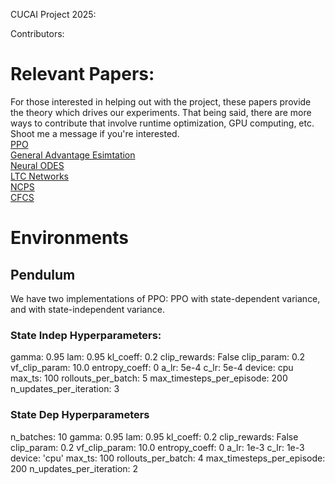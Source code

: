 CUCAI Project 2025:

Contributors: 


# Relevant Papers: 
For those interested in helping out with the project, these papers provide the theory which drives our experiments. 
That being said, there are more ways to contribute that involve runtime optimization, GPU computing, etc.
Shoot me a message if you're interested. 
\
[PPO](https://arxiv.org/abs/1707.06347) \
[General Advantage Esimtation](https://arxiv.org/pdf/1506.02438) \
[Neural ODES](https://arxiv.org/pdf/1506.02438) \
[LTC Networks](https://arxiv.org/abs/2006.04439) \
[NCPS](https://www.nature.com/articles/s42256-020-00237-3) \
[CFCS](https://www.nature.com/articles/s42256-022-00556-7) 

# Environments 

## Pendulum
We have two implementations of PPO: PPO with state-dependent variance, and with state-independent variance. 

### State Indep Hyperparameters:
gamma: 0.95
lam: 0.95
kl_coeff: 0.2
clip_rewards: False
clip_param: 0.2
vf_clip_param: 10.0
entropy_coeff: 0
a_lr: 5e-4
c_lr: 5e-4
device: cpu
max_ts: 100
rollouts_per_batch: 5
max_timesteps_per_episode: 200
n_updates_per_iteration: 3

### State Dep Hyperparameters
n_batches: 10
gamma: 0.95
lam: 0.95
kl_coeff: 0.2
clip_rewards: False
clip_param: 0.2
vf_clip_param: 10.0
entropy_coeff: 0
a_lr: 1e-3
c_lr: 1e-3
device: 'cpu'
max_ts: 100
rollouts_per_batch: 4
max_timesteps_per_episode: 200
n_updates_per_iteration: 2